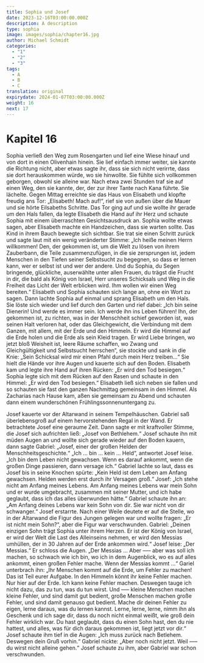 ```yaml
---
title: Sophia und Josef
date: 2023-12-16T03:00:00.000Z
description: A description
type: sophia
image: images/sophia/chapter16.jpg
author: Michael Schmidt
categories:
  - "1"
  - "2"
  - "3"
tags:
  - A
  - B
  - C
translation: original
expirydate: 2024-01-07T03:00:00.000Z
weight: 16
next: 17
---
```


# Kapitel 16

Sophia verließ den Weg zum Rosengarten und lief eine Wiese hinauf und von dort in einen Olivenhain hinein.
Sie lief einfach immer weiter, sie kannte die Richtung nicht, aber etwas sagte ihr, dass sie sich nicht verirrte, dass sie dort herauskommen würde, wo sie hinwollte.
Sie fühlte sich vollkommen geborgen, obwohl sie alleine war.
Nach etwa zwei Stunden traf sie auf einen Weg, den sie kannte, der, der zur ihrer Tante nach Kana führte.
Sie lächelte.
Gegen Mittag erreichte sie das Haus von Elisabeth und klopfte freudig ans Tor: „Elisabeth! Mach auf!“, rief sie von außen über die Mauer und sie hörte Eilsabeths Schritte.
Das Tor ging auf und sie wollte ihr gerade um den Hals fallen, da legte Elisabeth die Hand auf ihr Herz und schaute Sophia mit einem überraschten Gesichtsausdruck an.
Sophia wollte etwas sagen, aber Elisabeth machte ein Handzeichen, dass sie warten sollte.
Das Kind in ihrem Bauch bewegte sich sichtbar.
Sie trat sie einen Schritt zurück und sagte laut mit ein wenig veränderter Stimme: „Ich heiße meinen Herrn willkommen! Den, der gekommen ist, um die Welt zu lösen von ihrem Zauberbann, die Teile zusammenzufügen, in die sie zersprungen ist, jedem Menschen in den Tiefen seiner Selbstsucht zu begegnen, so dass er lernen kann, wer er selbst ist und wer der andere.
Und du Sophia, du Segen bringende, glückliche, auserwählte unter allen Frauen, du trägst die Frucht in dir, die bald als König von Israel, Herr unseres Schicksals und Weg in die Freiheit das Licht der Welt erblicken wird.
Ihm wollen wir einen Weg bereiten.“
Elisabeth und Sophia schauten sich lange an, ohne ein Wort zu sagen.
Dann lachte Sophia auf einmal und sprang Elisabeth um den Hals.
Sie löste sich wieder und lief durch den Garten und rief dabei: „Ich bin seine Dienerin! Und werde es immer sein.
Ich werde ihn ins Leben führen! Ihn, der gekommen ist, zu richten, was in der Menschheit schief geworden ist, was seinen Halt verloren hat, oder das Gleichgewicht, die Verbindung mit dem Ganzen, mit allem, mit der Erde und den Himmeln.
Er wird die Himmel auf die Erde holen und die Erde als sein Kleid tragen.
Er wird Liebe bringen, wo jetzt bloß Weisheit ist, leere Räume schaffen, wo Zwang und Gleichgültigkeit und Selbstsucht herrschen“, sie stockte und sank in die Knie: „Sein Schicksal wird mir einen Pfahl durch mein Herz treiben...“
Sie hielt die Hände vor ihre Augen und kauerte sich auf den Boden.
Elisabeth kam und legte ihre Hand auf ihren Rücken: „Er wird den Tod besiegen.“
Sophia legte sich mit dem Rücken auf den Rasen und schaute in den Himmel: „Er wird den Tod besiegen.“
Elisabeth ließ sich neben sie fallen und so schauten sie fast den ganzen Nachmittag gemeinsam in den Himmel.
Als Zacharias nach Hause kam, aßen sie gemeinsam zu Abend und schauten dann einem wunderschönen Frühlingssonnenuntergang zu.

Josef kauerte vor der Altarwand in seinem Tempelhäuschen.
Gabriel saß überlebensgroß auf einem hervorstehenden Regal in der Wand.
Er betrachtete Josef eine geraume Zeit.
Dann sagte er mit kraftvoller Stimme, die Josef sich aufrichten ließ: „Josef von Bethlehem.“
Josef schaute ihn mit müden Augen an und wollte sich gerade wieder auf den Boden kauern, dann sagte Gabriel: „Josef, einer der großen Helden der Menschheitsgeschichte.“
„Ich ... bin ... kein ... Held“, antwortet Josef leise.
„Ich bin dem Leben nicht gewachsen.
Wenn es darauf ankommt, wenn die großen Dinge passieren, dann versage ich.“
Gabriel lachte so laut, dass es Josef bis in seine Knochen spürte: „Kein Held ist dem Leben am Anfang gewachsen.
Helden werden erst durch ihr Versagen groß.“
Josef: „Ich stehe nicht am Anfang meines Lebens.
Am Anfang meines Lebens war mein Sohn und er wurde umgebracht, zusammen mit seiner Mutter, und ich habe geglaubt, dass ich das alles überwunden hätte.“
Gabriel schaute ihn an: „Am Anfang deines Lebens war kein Sohn von dir.
Sie war nicht von dir schwanger.“
Josef erstarrte.
Nach einer Weile deutete er auf die Stelle, wo in der Altarwand die Figur des Jungen gelegen war und wollte fragen: „Er ist nicht mein Sohn?“, aber die Figur war verschwunden.
Gabriel: „Deinen einzigen Sohn trägt Sophia unter ihrem Herzen.
Er ist der König von Israel, er wird der Welt die Last des Alleinseins nehmen, er wird den Messias umhüllen, der in 30 Jahren auf der Erde ankommen wird.“
Josef leise: „Der Messias.“
Er schloss die Augen.
„Der Messias ... Aber ––– aber was soll ich machen, so schwach wie ich bin, wo ich in dem Augenblick, wo es auf alles ankommt, einen großen Fehler mache.
Wenn der Messias kommt ...“
Gariel unterbrach ihn: „Ihr Menschen kommt auf die Erde, um Fehler zu machen! Das ist Teil eurer Aufgabe.
In den Himmeln könnt ihr keine Fehler machen.
Nur hier auf der Erde.
Ich kann keine Fehler machen.
Deswegen tauge ich nicht dazu, das zu tun, was du tun wirst.
Und ––– kleine Menschen machen kleine Fehler, und sind damit gut bedient, große Menschen machen große Fehler, und sind damit genauso gut bedient.
Mache dir deinen Fehler zu eigen, lerne daraus, was du lernen kannst.
Lerne, lerne, lerne, nimm ihn als Geschenk und ich sage dir, dass du noch nicht einmal weißt, wie groß dein Fehler wirklich war.
Du hast geglaubt, dass du einen Sohn hast, den du nie hattest, und alles, was für dich daraus gekommen ist, liegt jetzt vor dir.“
Josef schaute ihm tief in die Augen: „Ich muss zurück nach Betlehem.
Deswegen dein Gruß vorhin.“
Gabriel nickte: „Aber noch nicht jetzt.
Weil ––– du wirst nicht alleine gehen.“
Josef schaute zu ihm, aber Gabriel war schon verschwunden.
